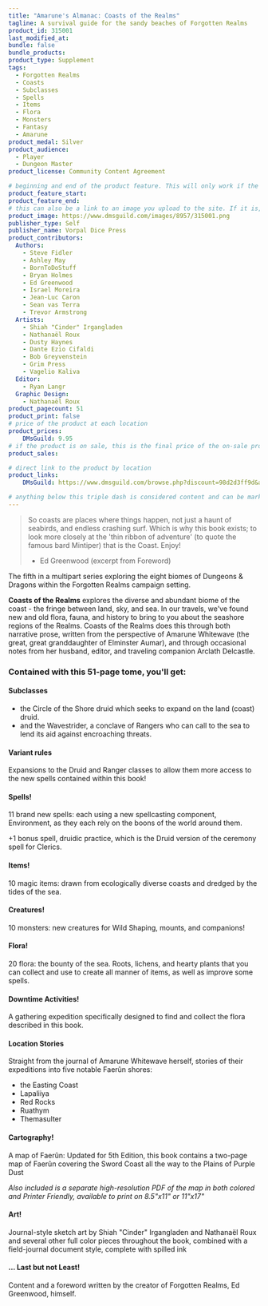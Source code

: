 ```yaml
---
title: "Amarune's Almanac: Coasts of the Realms"
tagline: A survival guide for the sandy beaches of Forgotten Realms
product_id: 315001
last_modified_at:
bundle: false
bundle_products:
product_type: Supplement
tags:
  - Forgotten Realms
  - Coasts
  - Subclasses
  - Spells
  - Items
  - Flora
  - Monsters
  - Fantasy
  - Amarune
product_medal: Silver
product_audience:
  - Player
  - Dungeon Master
product_license: Community Content Agreement

# beginning and end of the product feature. This will only work if the site is updated within several weeks of when the feature is supposed to happen. Making a new post counts as updating.
product_feature_start: 
product_feature_end: 
# this can also be a link to an image you upload to the site. If it is, it must start with a "/" or be a full link
product_image: https://www.dmsguild.com/images/8957/315001.png
publisher_type: Self
publisher_name: Vorpal Dice Press
product_contributors:
  Authors:
    - Steve Fidler
    - Ashley May
    - BornToDoStuff
    - Bryan Holmes
    - Ed Greenwood
    - Israel Moreira
    - Jean-Luc Caron
    - Sean vas Terra
    - Trevor Armstrong
  Artists:
    - Shiah "Cinder" Irgangladen
    - Nathanaël Roux
    - Dusty Haynes
    - Dante Ezio Cifaldi
    - Bob Greyvenstein
    - Grim Press
    - Vagelio Kaliva
  Editor:
    - Ryan Langr
  Graphic Design:
    - Nathanaël Roux
product_pagecount: 51
product_print: false
# price of the product at each location
product_prices:
    DMsGuild: 9.95
# if the product is on sale, this is the final price of the on-sale product for each location that it is on sale. The sales % will be calculated and displayed based on the difference between product_prices and product_sales
product_sales:

# direct link to the product by location
product_links:
    DMsGuild: https://www.dmsguild.com/browse.php?discount=98d2d3ff9d&affiliate_id=1713687

# anything below this triple dash is considered content and can be markup or html. It should be fully HTML compatible as long as your tags are formatted correctly.
---
```

> So coasts are places where things happen, not just a haunt of seabirds, and endless crashing surf. Which is why this book exists; to look more closely at the 'thin ribbon of adventure' (to quote the famous bard Mintiper) that is the Coast. Enjoy!
> - Ed Greenwood (excerpt from Foreword)

The fifth in a multipart series exploring the eight biomes of Dungeons & Dragons within the Forgotten Realms campaign setting.

**Coasts of the Realms** explores the diverse and abundant biome of the coast - the fringe between land, sky, and sea. In our travels, we've found new and old flora, fauna, and history to bring to you about the seashore regions of the Realms. Coasts of the Realms does this through both narrative prose, written from the perspective of Amarune Whitewave (the great, great granddaughter of Elminster Aumar), and through occasional notes from her husband, editor, and traveling companion Arclath Delcastle.

### Contained with this 51-page tome, you'll get:

#### Subclasses
- the Circle of the Shore druid which seeks to expand on the land (coast) druid.
- and the Wavestrider, a conclave of Rangers who can call to the sea to lend its aid against encroaching threats.

#### Variant rules
Expansions to the Druid and Ranger classes to allow them more access to the new spells contained within this book!

#### Spells!
11 brand new spells: each using a new spellcasting component, Environment, as they each rely on the boons of the world around them.

+1 bonus spell, druidic practice, which is the Druid version of the ceremony spell for Clerics.

#### Items!
10 magic items: drawn from ecologically diverse coasts and dredged by the tides of the sea.

#### Creatures!
10 monsters: new creatures for Wild Shaping, mounts, and companions!

#### Flora!
20 flora: the bounty of the sea. Roots, lichens, and hearty plants that you can collect and use to create all manner of items, as well as improve some spells.

#### Downtime Activities!
A gathering expedition specifically designed to find and collect the flora described in this book.

#### Location Stories
Straight from the journal of Amarune Whitewave herself, stories of their expeditions into five notable Faerûn shores:
- the Easting Coast
- Lapaliiya
- Red Rocks
- Ruathym
- Themasulter

#### Cartography!
A map of Faerûn: Updated for 5th Edition, this book contains a two-page map of Faerûn covering the Sword Coast all the way to the Plains of Purple Dust

*Also included is a separate high-resolution PDF of the map in both colored and Printer Friendly, available to print on 8.5"x11" or 11"x17"*

#### Art!
Journal-style sketch art by Shiah "Cinder" Irgangladen and Nathanaël Roux and several other full color pieces throughout the book, combined with a field-journal document style, complete with spilled ink

#### ... Last but not Least!

Content and a foreword written by the creator of Forgotten Realms, Ed Greenwood, himself.